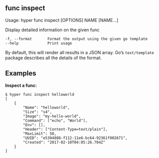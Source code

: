 ## func inspect

  Usage:	hyper func inspect [OPTIONS] NAME [NAME...]

  Display detailed information on the given func

    -f, --format       Format the output using the given go template
    --help             Print usage

By default, this will render all results in a JSON array. Go’s `text/template` package describes all the details of the format.

## Examples

**Inspect a func:**

    $ hyper func inspect helloworld
    [
        {
            "Name": "helloworld",
            "Size": "s4",
            "Image": "my-hello-world",
            "Command": ["echo", "World"],
            "Env": [],
            "Header": ["Content-Type=text/plain"],
            "MaxLimit": 50,
            "UUID": "e5304888-f112-11e6-bc64-92361f002671",
            "Created": "2017-02-10T04:05:26.704Z"
        }
    ]
